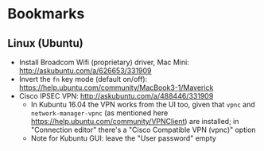# Bookmarks

## Linux (Ubuntu)

* Install Broadcom Wifi (proprietary) driver, Mac Mini: http://askubuntu.com/a/626653/331909
* Invert the `fn` key mode (default on/off): https://help.ubuntu.com/community/MacBook3-1/Maverick
* Cisco IPSEC VPN: http://askubuntu.com/a/488446/331909
  * In Kubuntu 16.04 the VPN works from the UI too, given that `vpnc` and `network-manager-vpnc` (as mentioned here https://help.ubuntu.com/community/VPNClient) are installed; in "Connection editor" there's a "Cisco Compatible VPN (vpnc)" option
  * Note for Kubuntu GUI: leave the "User password" empty
